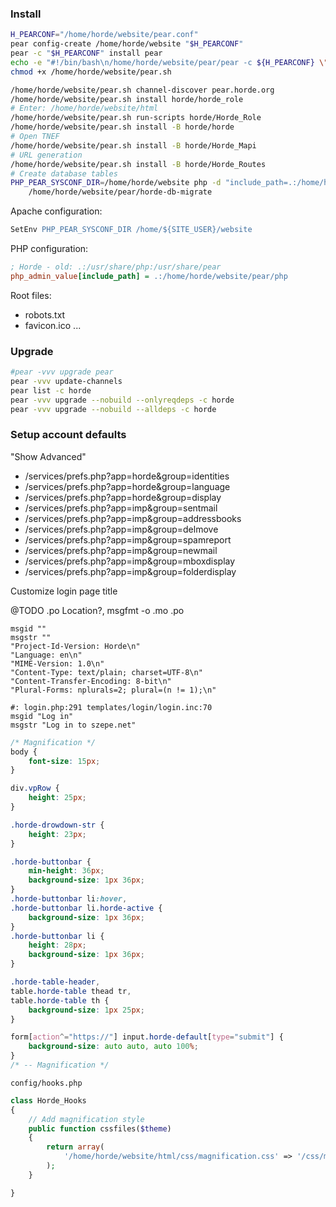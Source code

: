 ### Install

```bash
H_PEARCONF="/home/horde/website/pear.conf"
pear config-create /home/horde/website "$H_PEARCONF"
pear -c "$H_PEARCONF" install pear
echo -e "#!/bin/bash\n/home/horde/website/pear/pear -c ${H_PEARCONF} \"\$@\"" > /home/horde/website/pear.sh
chmod +x /home/horde/website/pear.sh

/home/horde/website/pear.sh channel-discover pear.horde.org
/home/horde/website/pear.sh install horde/horde_role
# Enter: /home/horde/website/html
/home/horde/website/pear.sh run-scripts horde/Horde_Role
/home/horde/website/pear.sh install -B horde/horde
# Open TNEF
/home/horde/website/pear.sh install -B horde/Horde_Mapi
# URL generation
/home/horde/website/pear.sh install -B horde/Horde_Routes
# Create database tables
PHP_PEAR_SYSCONF_DIR=/home/horde/website php -d "include_path=.:/home/horde/website/pear/php" \
    /home/horde/website/pear/horde-db-migrate
```

Apache configuration:

```apache
SetEnv PHP_PEAR_SYSCONF_DIR /home/${SITE_USER}/website
```

PHP configuration:

```ini
; Horde - old: .:/usr/share/php:/usr/share/pear
php_admin_value[include_path] = .:/home/horde/website/pear/php
```

Root files:

- robots.txt
- favicon.ico ...

### Upgrade

```bash
#pear -vvv upgrade pear
pear -vvv update-channels
pear list -c horde
pear -vvv upgrade --nobuild --onlyreqdeps -c horde
pear -vvv upgrade --nobuild --alldeps -c horde
```

### Setup account defaults

"Show Advanced"

- /services/prefs.php?app=horde&group=identities
- /services/prefs.php?app=horde&group=language
- /services/prefs.php?app=horde&group=display
- /services/prefs.php?app=imp&group=sentmail
- /services/prefs.php?app=imp&group=addressbooks
- /services/prefs.php?app=imp&group=delmove
- /services/prefs.php?app=imp&group=spamreport
- /services/prefs.php?app=imp&group=newmail
- /services/prefs.php?app=imp&group=mboxdisplay
- /services/prefs.php?app=imp&group=folderdisplay

Customize login page title

@TODO .po Location?, msgfmt -o .mo .po

```po
msgid ""
msgstr ""
"Project-Id-Version: Horde\n"
"Language: en\n"
"MIME-Version: 1.0\n"
"Content-Type: text/plain; charset=UTF-8\n"
"Content-Transfer-Encoding: 8-bit\n"
"Plural-Forms: nplurals=2; plural=(n != 1);\n"

#: login.php:291 templates/login/login.inc:70
msgid "Log in"
msgstr "Log in to szepe.net"
```

```css
/* Magnification */
body {
    font-size: 15px;
}

div.vpRow {
    height: 25px;
}

.horde-drowdown-str {
    height: 23px;
}

.horde-buttonbar {
    min-height: 36px;
    background-size: 1px 36px;
}
.horde-buttonbar li:hover,
.horde-buttonbar li.horde-active {
    background-size: 1px 36px;
}
.horde-buttonbar li {
    height: 28px;
    background-size: 1px 36px;
}

.horde-table-header,
table.horde-table thead tr,
table.horde-table th {
    background-size: 1px 25px;
}

form[action^="https://"] input.horde-default[type="submit"] {
    background-size: auto auto, auto 100%;
}
/* -- Magnification */
```

`config/hooks.php`

```php
class Horde_Hooks
{
    // Add magnification style
    public function cssfiles($theme)
    {
        return array(
            '/home/horde/website/html/css/magnification.css' => '/css/magnification.css'
        );
    }

}
```
